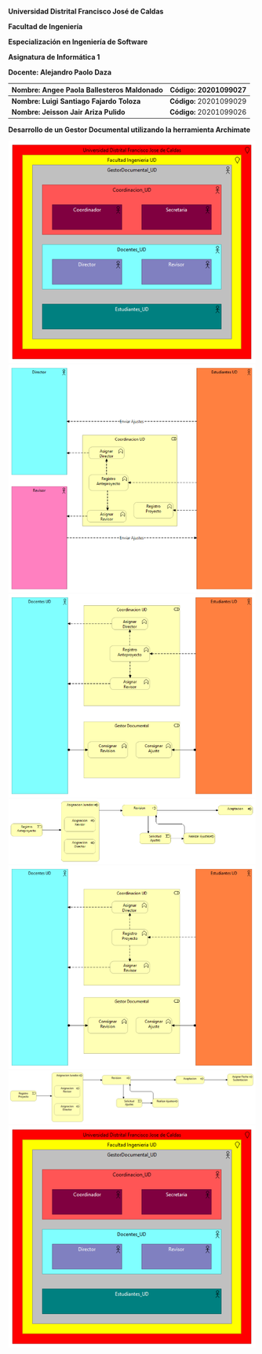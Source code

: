 **Universidad Distrital Francisco José de Caldas**

**Facultad de Ingeniería**

**Especialización en Ingeniería de Software**

**Asignatura de Informática 1**

**Docente: Alejandro Paolo Daza**

| **Nombre: Angee Paola Ballesteros Maldonado** | **Código: 20201099027** |
| --- | --- |
| **Nombre: Luigi Santiago Fajardo Toloza** | **Código:** 20201099029 |
| **Nombre: Jeisson Jair Ariza Pulido** | **Código:** 20201099026 |

**Desarrollo de un Gestor Documental utilizando la herramienta Archimate**

 ![Diagrama_Clases](https://raw.githubusercontent.com/lsfajardot/gestorDocumentalArchimate/master/GestorDocumental_Organization.png)
 ![Diagrama_Clases](https://raw.githubusercontent.com/lsfajardot/gestorDocumentalArchimate/master/GestorDocumental_BusinessFunction.png)
 ![Diagrama_Clases](https://raw.githubusercontent.com/lsfajardot/gestorDocumentalArchimate/master/Anteproyecto_BusinessFunction.png)
  ![Diagrama_Clases](https://raw.githubusercontent.com/lsfajardot/gestorDocumentalArchimate/master/Anteproyecto_BusinessProcess.png)
  ![Diagrama_Clases](https://raw.githubusercontent.com/lsfajardot/gestorDocumentalArchimate/master/Proyecto_BusinessFunction.png)
  ![Diagrama_Clases](https://raw.githubusercontent.com/lsfajardot/gestorDocumentalArchimate/master/Proyecto_BusinessProcess.png)
  ![Diagrama_Clases](https://raw.githubusercontent.com/lsfajardot/gestorDocumentalArchimate/master/GestorDocumental_Organization.png)
